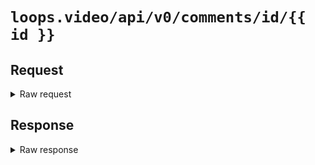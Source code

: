 # `loops.video/api/v0/comments/id/{{ id }}`

## Request

<details>
<summary>Raw request</summary>
<pre>
GET https://loops.video/api/v0/comments/id/80263145645543424 HTTP/2.0
accept: */*
accept-encoding: gzip, deflate, br
user-agent: Loops/4 CFNetwork/1568.200.51 Darwin/24.1.0
accept-language: en-US,en;q=0.9
authorization: Bearer [[ redacted ]]
content-length: 0
</pre>
</details>

## Response

<details>
<summary>Raw response</summary>
<pre>
HTTP/2.0 200 
date: Mon, 04 Nov 2024 23:09:32 GMT
content-type: application/json
vary: Accept-Encoding
cache-control: no-cache, private
access-control-allow-origin: *
x-frame-options: SAMEORIGIN
x-xss-protection: 1; mode=block
x-content-type-options: nosniff
cf-cache-status: DYNAMIC
report-to: {"endpoints":[{"url":"https:\/\/a.nel.cloudflare.com\/report\/v4?s=FIjXfqq1xB94tEWtXCc%2BbtX7IyfVNG36V8zkTWFuWiurl6M4kdQ8uMVHpBXF%2BDRWLJM0AkZQp9lAljMp0vzAG%2FuPmYiOfeoVklzfITLEthqYZMq%2BPA7%2FKEyGn4SHsx0gagjpyL9C5t0eLQ%3D%3D"}],"group":"cf-nel","max_age":604800}
nel: {"success_fraction":0,"report_to":"cf-nel","max_age":604800}
server: cloudflare
cf-ray: 8dd845b41a47d276-FRA
alt-svc: h3=":443"; ma=86400
server-timing: cfL4;desc="?proto=TCP&rtt=21593&sent=63&recv=39&lost=0&retrans=0&sent_bytes=16154&recv_bytes=2102&delivery_rate=281456&cwnd=255&unsent_bytes=0&cid=eecba703c8e425bd&ts=75444&x=0"
content-length: 842

{"data":[{"id":"80264487726354432","account":{"id":"80229406907437056","name":"catsalad","avatar":"https:\/\/loopsusercontent.com\/avatars\/80229406907437056\/v0.jpg","username":"catsalad","is_owner":false,"bio":"CatSalad\ud83d\udc08\ud83e\udd57 (the many) :3\nhttps:\/\/infosec.exchange\/@catsalad","post_count":1,"follower_count":0,"following_count":0,"url":"https:\/\/loops.video\/@catsalad","is_blocking":false,"created_at":"2024-11-04T20:44:54+00:00"},"caption":"Marvelous Pumpkin!","likes":0,"replies":0,"liked":false,"url":"https:\/\/loops.video\/c\/5vbZgjJi0O\/5vRzhO2vcO_5vbxJfg1K4","created_at":"2024-11-04T23:04:18+00:00","children":[]}],"links":{"first":null,"last":null,"prev":null,"next":null},"meta":{"path":"https:\/\/loops.video\/api\/v0\/comments\/id\/80263145645543424","per_page":10,"next_cursor":null,"prev_cursor":null}}
</pre>
</details>